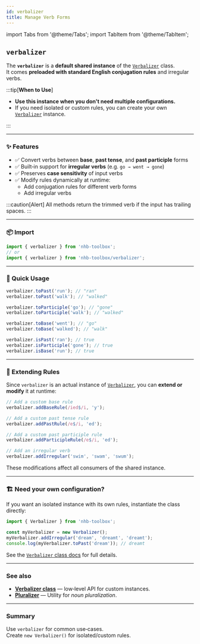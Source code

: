 ```yaml
---
id: verbalizer
title: Manage Verb Forms
---
```


import Tabs from '@theme/Tabs';
import TabItem from '@theme/TabItem';

<!-- markdownlint-disable-file MD024 -->

## `verbalizer`

The **`verbalizer`** is a **default shared instance** of the [`Verbalizer`](/docs/classes/Verbalizer) class.  
It comes **preloaded with standard English conjugation rules** and irregular verbs.

:::tip[**When to Use**]

- **Use this instance when you don't need multiple configurations.**  
- If you need isolated or custom rules, you can create your own [`Verbalizer`](#-need-your-own-configuration) instance.

:::

---

### ✨ Features

- ✅ Convert verbs between **base**, **past tense**, and **past participle** forms
- ✅ Built‑in support for **irregular verbs** (e.g. `go → went → gone`)
- ✅ Preserves **case sensitivity** of input verbs
- ✅ Modify rules dynamically at runtime:
  - Add conjugation rules for different verb forms
  - Add irregular verbs

:::caution[Alert]
All methods return the trimmed verb if the input has trailing spaces.
:::

---

### 📦 Import

```ts
import { verbalizer } from 'nhb-toolbox';
// or
import { verbalizer } from 'nhb-toolbox/verbalizer';
```

---

### 🚀 Quick Usage

<Tabs>
<TabItem value="past" label="Past Tense">

```ts
verbalizer.toPast('run'); // "ran"
verbalizer.toPast('walk'); // "walked"
```

</TabItem>
<TabItem value="participle" label="Past Participle">

```ts
verbalizer.toParticiple('go'); // "gone"
verbalizer.toParticiple('walk'); // "walked"
```

</TabItem>
<TabItem value="base" label="Base Form">

```ts
verbalizer.toBase('went'); // "go"
verbalizer.toBase('walked'); // "walk"
```

</TabItem>
<TabItem value="checks" label="Form Checks">

```ts
verbalizer.isPast('ran'); // true
verbalizer.isParticiple('gone'); // true
verbalizer.isBase('run'); // true
```

</TabItem>
</Tabs>

---

### 🔧 Extending Rules

Since `verbalizer` is an actual instance of [`Verbalizer`](/docs/classes/Verbalizer),
you can **extend or modify** it at runtime:

```ts
// Add a custom base rule
verbalizer.addBaseRule(/ied$/i, 'y');

// Add a custom past tense rule
verbalizer.addPastRule(/e$/i, 'ed');

// Add a custom past participle rule
verbalizer.addParticipleRule(/e$/i, 'ed');

// Add an irregular verb
verbalizer.addIrregular('swim', 'swam', 'swum');
```

These modifications affect all consumers of the shared instance.

---

### 🏗 Need your own configuration?

If you want an isolated instance with its own rules, instantiate the class directly:

```ts
import { Verbalizer } from 'nhb-toolbox';

const myVerbalizer = new Verbalizer();
myVerbalizer.addIrregular('dream', 'dreamt', 'dreamt');
console.log(myVerbalizer.toPast('dream')); // dreamt
```

See the [`Verbalizer` class docs](/docs/classes/Verbalizer) for full details.

---

### See also

- [**Verbalizer class**](/docs/classes/Verbalizer) — low‑level API for custom instances.
- [**Pluralizer**](/docs/utilities/string/pluralizer) — Utility for _noun pluralization_.

---

### Summary

Use `verbalizer` for common use‑cases.  
Create `new Verbalizer()` for isolated/custom rules.
